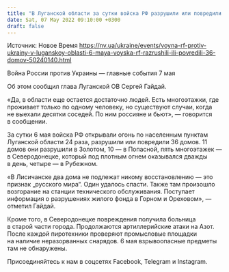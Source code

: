 ```yaml
---
title: "В Луганской области за сутки войска РФ разрушили или повредили 36 домов, открывали огонь 24 раза"
date: Sat, 07 May 2022 09:10:00 +0300
draft: false
---
```

Источник: Новое Время https://nv.ua/ukraine/events/voyna-rf-protiv-ukrainy-v-luganskoy-oblasti-6-maya-voyska-rf-razrushili-ili-povredili-36-domov-50240140.html


Война России против Украины — главные события 7 мая

Об этом сообщил глава Луганской ОВ Сергей Гайдай.

«Да, в области еще остается достаточно людей. Есть многоэтажки, где проживает только по одному человеку, но существуют случаи, когда не выехали десятки соседей. По ним россияне и бьют», — говорится в сообщении.

 За сутки 6 мая войска РФ открывали огонь по населенным пунктам Луганской области 24 раза, разрушили или повредили 36 домов. 11 домов они разрушили в Золотом, 10 — в Попасной, пять многоэтажек — в Северодонецке, который под плотным огнем оказывался дважды в день, четыре — в Рубежном.

«В Лисичанске два дома не подлежат никому восстановлению — это признак „русского мира“. Один удалось спасти. Также там произошло возгорание на станции технического обслуживания. Поступает информация о разрушениях жилого фонда в Горном и Ореховом», — отметил Гайдай.

 Кроме того, в Северодонецке повреждения получила больница в старой части города. Продолжаются артиллерийские атаки на Азот. После каждой пиротехники проверяют промысловые площадки на наличие неразорванных снарядов. 6 мая взрывоопасные предметы там не обнаружены.



Присоединяйтесь к нам в соцсетях Facebook, Telegram и Instagram.

